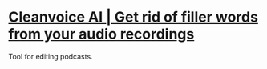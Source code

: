 # [Cleanvoice AI | Get rid of filler words from your audio recordings](https://cleanvoice.ai/)

Tool for editing podcasts. 

<!-- #utility -->

<!-- {BearID:D231645B-EA5E-46C7-ABAC-EFE78025DEBC-957-0000001F8DA9BF1F} -->

